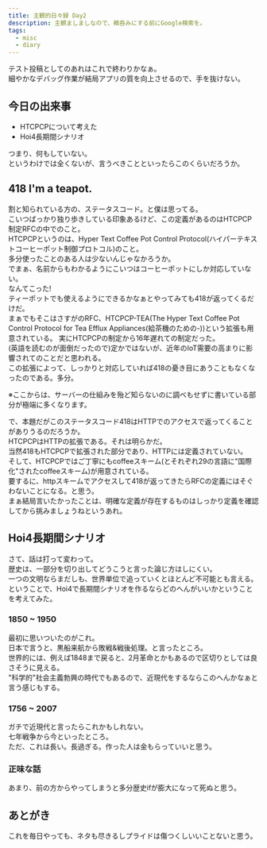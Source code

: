 ```yaml
---
title: 主観的日々録 Day2
description: 主観ましましなので、鵜呑みにする前にGoogle検索を。
tags:
  - misc
  - diary
---
```

テスト投稿としてのあれはこれで終わりかなぁ。  
細やかなデバッグ作業が結局アプリの質を向上させるので、手を抜けない。
## 今日の出来事
- HTCPCPについて考えた
- Hoi4長期間シナリオ

つまり、何もしていない。  
というわけでは全くないが、言うべきことといったらこのくらいだろうか。
## 418 I'm a teapot.
割と知られている方の、ステータスコード。と僕は思ってる。  
こいつばっかり独り歩きしている印象あるけど、この定義があるのはHTCPCP制定RFCの中でのこと。  
HTCPCPというのは、Hyper Text Coffee Pot Control Protocol(ハイパーテキストコーヒーポット制御プロトコル)のこと。  
多分使ったことのある人は少ないんじゃなかろうか。  
でまぁ、名前からもわかるようにこいつはコーヒーポットにしか対応していない。  
なんてこった!  
ティーポットでも使えるようにできるかなぁとやってみても418が返ってくるだけだ。  
まぁでもそこはさすがのRFC、HTCPCP-TEA(The Hyper Text Coffee Pot Control Protocol for Tea Efflux Appliances(給茶機のための-))という拡張も用意されている。
実にHTCPCPの制定から16年遅れての制定だった。  
(英語を読むのが面倒だったので)定かではないが、近年のIoT需要の高まりに影響されてのことだと思われる。  
この拡張によって、しっかりと対応していれば418の憂き目にあうこともなくなったのである。多分。

※ここからは、サーバーの仕組みを殆ど知らないのに調べもせずに書いている部分が極端に多くなります。

で、本題だがこのステータスコード418はHTTPでのアクセスで返ってくることがありうるのだろうか。  
HTCPCPはHTTPの拡張である。それは明らかだ。  
当然418もHTCPCPで拡張された部分であり、HTTPには定義されていない。  
そして、HTCPCPではご丁寧にもcoffeeスキーム(とそれぞれ29の言語に"国際化"されたcoffeeスキーム)が用意されている。  
要するに、httpスキームでアクセスして418が返ってきたらRFCの定義にはそぐわないことになる。と思う。  
まぁ結局言いたかったことは、明確な定義が存在するものはしっかり定義を確認してから挑みましょうねというあれ。
## Hoi4長期間シナリオ
さて、話は打って変わって。  
歴史は、一部分を切り出してどうこうと言った論じ方はしにくい。  
一つの文明ならまだしも、世界単位で追っていくとほとんど不可能とも言える。  
ということで、Hoi4で長期間シナリオを作るならどのへんがいいかということを考えてみた。  
### 1850 ~ 1950
最初に思いついたのがこれ。  
日本で言うと、黒船来航から敗戦&戦後処理。と言ったところ。  
世界的には、例えば1848まで戻ると、2月革命とかもあるので区切りとしては良さそうに見える。  
"科学的"社会主義勃興の時代でもあるので、近現代をするならこのへんかなぁと言う感じもする。
### 1756 ~ 2007
ガチで近現代と言ったらこれかもしれない。  
七年戦争から今といったところ。  
ただ、これは長い。長過ぎる。作った人は金もらっていいと思う。
### 正味な話
あまり、前の方からやってしまうと多分歴史ifが膨大になって死ぬと思う。
## あとがき
これを毎日やっても、ネタも尽きるしプライドは傷つくしいいことないと思う。